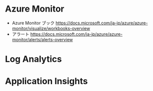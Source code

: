 # Azure Monitor

  - Azure Monitor ブック https://docs.microsoft.com/ja-jp/azure/azure-monitor/visualize/workbooks-overview
  - アラート https://docs.microsoft.com/ja-jp/azure/azure-monitor/alerts/alerts-overview


# Log Analytics

# Application Insights

